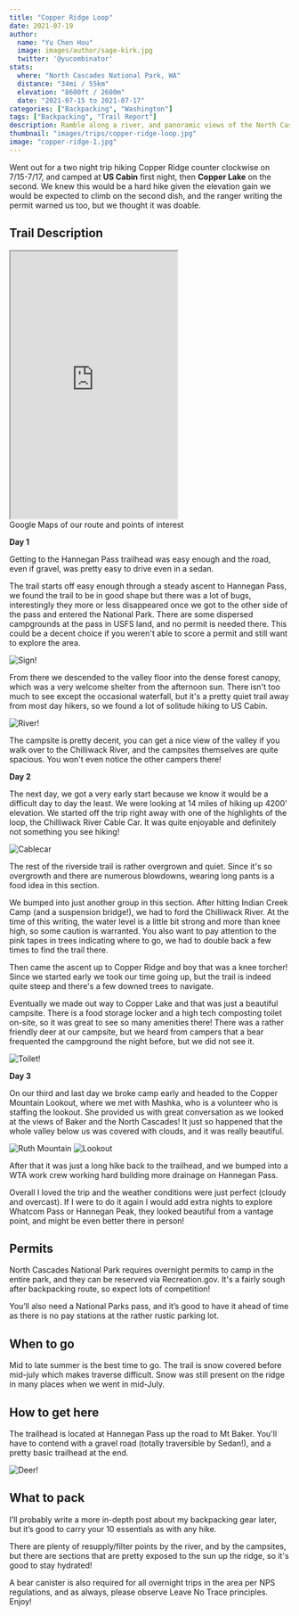 ```yaml
---
title: "Copper Ridge Loop"
date: 2021-07-19
author: 
  name: "Yu Chen Hou"
  image: images/author/sage-kirk.jpg
  twitter: '@yucombinator'
stats:
  where: "North Cascades National Park, WA"
  distance: "34mi / 55km"
  elevation: "8600ft / 2600m"
  date: "2021-07-15 to 2021-07-17"
categories: ["Backpacking", "Washington"]
tags: ["Backpacking", "Trail Report"]
description: Ramble along a river, and panoramic views of the North Cascades
thumbnail: "images/trips/copper-ridge-loop.jpg"
image: "copper-ridge-1.jpg"
---
```


Went out for a two night trip hiking Copper Ridge counter clockwise on 7/15-7/17, and camped at **US Cabin** first night, then **Copper Lake** on the second. We knew this would be a hard hike given the elevation gain we would be expected to climb on the second dish, and the ranger writing the permit warned us too, but we thought it was doable.

## Trail Description

<iframe src="https://www.google.com/maps/d/u/0/embed?mid=1vokvD9z61OPSZS-sotv1Pwb8V03Ku5U&ehbc=2E312F" width=”100%” height="480"></iframe>
<figcaption>Google Maps of our route and points of interest</figcaption>


**Day 1**

Getting to the Hannegan Pass trailhead was easy enough and the road, even if gravel, was pretty easy to drive even in a sedan.

The trail starts off easy enough through a steady ascent to Hannegan Pass, we found the trail to be in good shape but there was a lot of bugs, interestingly they more or less disappeared once we got to the other side of the pass and entered the National Park. There are some dispersed campgrounds at the pass in USFS land, and no permit is needed there. This could be a decent choice if you weren't able to score a permit and still want to explore the area.

![Sign!](sign.jpg "Entering the National Park")

From there we descended to the valley floor into the dense forest canopy, which was a very welcome shelter from the afternoon sun. There isn't too much to see except the occasional waterfall, but it's a pretty quiet trail away from most day hikers, so we found a lot of solitude hiking to US Cabin.


![River!](river.jpg "Chilliwack river by camp")

The campsite is pretty decent, you can get a nice view of the valley if you walk over to the Chilliwack River, and the campsites themselves are quite spacious. You won't even notice the other campers there!

**Day 2**

The next day, we got a very early start because we know it would be a difficult day to day the least. We were looking at 14 miles of hiking up 4200' elevation. We started off the trip right away with one of the highlights of the loop, the Chilliwack River Cable Car. It was quite enjoyable and definitely not something you see hiking!

![Cablecar](cablecar.jpg "Crossing the cablecar")

The rest of the riverside trail is rather overgrown and quiet. Since it's so overgrowth and there are numerous blowdowns, wearing long pants is a food idea in this section.

We bumped into just another group in this section. After hitting Indian Creek Camp (and a suspension bridge!), we had to ford the Chilliwack River. At the time of this writing, the water level is a little bit strong and more than knee high, so some caution is warranted. You also want to pay attention to the pink tapes in trees indicating where to go, we had to double back a few times to find the trail there.

Then came the ascent up to Copper Ridge and boy that was a knee torcher! Since we started early we took our time going up, but the trail is indeed quite steep and there's a few downed trees to navigate.

Eventually we made out way to Copper Lake and that was just a beautiful campsite. There is a food storage locker and a high tech composting toilet on-site, so it was great to see so many amenities there! There was a rather friendly deer at our campsite, but we heard from campers that a bear frequented the campground the night before, but we did not see it.

![Toilet!](toilet.jpg "Composting Toilet, pretty amazing to see in the backcountry")

**Day 3**

On our third and last day we broke camp early and headed to the Copper Mountain Lookout, where we met with Mashka, who is a volunteer who is staffing the lookout. She provided us with great conversation as we looked at the views of Baker and the North Cascades! It just so happened that the whole valley below us was covered with clouds, and it was really beautiful.

![Ruth Mountain](ruth-mountain.jpg "Looking at Ruth Mountain from the ridge")
![Lookout](clouds.jpg "The Copper Ridge Lookout")

After that it was just a long hike back to the trailhead, and we bumped into a WTA work crew working hard building more drainage on Hannegan Pass.

Overall I loved the trip and the weather conditions were just perfect (cloudy and overcast). If I were to do it again I would add extra nights to explore Whatcom Pass or Hannegan Peak, they looked beautiful from a vantage point, and might be even better there in person!

## Permits
North Cascades National Park requires overnight permits to camp in the entire park, and they can be reserved via Recreation.gov. It's a fairly sough after backpacking route, so expect lots of competition!

You’ll also need a National Parks pass, and it’s good to have it ahead of time as there is no pay stations at the rather rustic parking lot.

## When to go
Mid to late summer is the best time to go. The trail is snow covered before mid-july which makes traverse difficult. Snow was still present on the ridge in many places when we went in mid-July.

## How to get here
The trailhead is located at Hannegan Pass up the road to Mt Baker. You'll have to contend with a gravel road (totally traversible by Sedan!), and a pretty basic trailhead at the end.

![Deer!](deer.jpg "Deer at Copper Lake")

## What to pack
I’ll probably write a more in-depth post about my backpacking gear later, but it’s good to carry your 10 essentials as with any hike.

There are plenty of resupply/filter points by the river, and by the campsites, but there are sections that are pretty exposed to the sun up the ridge, so it's good to stay hydrated!

A bear canister is also required for all overnight trips in the area per NPS regulations, and as always, please observe Leave No Trace principles. Enjoy!

